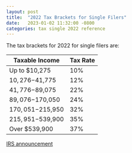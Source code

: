 ```yaml
---
layout: post
title:  "2022 Tax Brackets for Single Filers"
date:   2023-01-02 11:32:00 -0800
categories: tax single 2022 reference
---
```

The tax brackets for 2022 for single filers are:

| Taxable Income    | Tax Rate |
|-------------------|----------|
| Up to $10,275     | 10%      |
| $10,276-$41,775   | 12%      |
| $41,776-$89,075   | 22%      |
| $89,076-$170,050  | 24%      |
| $170,051-$215,950 | 32%      |
| $215,951-$539,900 | 35%      |
| Over $539,900     | 37%      |

[IRS announcement](https://www.irs.gov/newsroom/irs-provides-tax-inflation-adjustments-for-tax-year-2022)